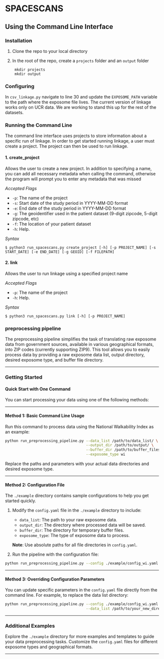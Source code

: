 # SPACESCANS


## Using the Command Line Interface
### Installation

1. Clone the repo to your local directory
2. In the root of the repo, create a `projects` folder and an `output` folder

        mkdir projects
        mkdir output

### Configuring
In `csv_linkage.py` navigate to line 30 and update the `EXPOSOME_PATH` variable to the path where the exposome file lives. The current version of linkage works only on UCR data. We are working to stand this up for the rest of the datasets.

### Running the Command Line
The command line interface uses projects to store information about a specific run of linkage. In order to get started running linkage, a user must create a project. The project can then be used to run linkage. 

#### 1. create_project
Allows the user to create a new project. In addition to specifying a name, you can add all necessary metadata when calling the command, otherwise the program will prompt you to enter any metadata that was missed

*Accepted Flags*
- `-p`: The name of the project
- `-s`: Start date of the study period in YYYY-MM-DD format
- `-e`: End date of the study period in YYYY-MM-DD format
- `-g`: The geoidentifier used in the patient dataset (9-digit zipcode, 5-digit zipcode, etc)
- `-f`: The location of your patient dataset
- `-h`: Help.

*Syntax*

    $ python3 run_spacescans.py create_project [-h] [-p PROJECT_NAME] [-s START_DATE] [-e END_DATE] [-g GEOID] [-f FILEPATH]

#### 2. link
Allows the user to run linkage using a specified project name

*Accepted Flags*
- `-p`: The name of the project
- `-h`: Help.

*Syntax*

    $ python3 run_spacescans.py link [-h] [-p PROJECT_NAME]
### preprocessing pipeline
The preprocessing pipeline simplifies the task of translating raw exposome data from government sources, available in various geographical formats, into ZIP codes (currently supporting ZIP9). This tool allows you to easily process data by providing a raw exposome data list, output directory, desired exposome type, and buffer file directory.

---

### Getting Started

#### Quick Start with One Command
You can start processing your data using one of the following methods:

---

#### **Method 1: Basic Command Line Usage**
Run this command to process data using the National Walkability Index as an example:

```bash
python run_preprocessing_pipeline.py --data_list /path/to/data_list/ \
                                     --output_dir /path/to/output/ \
                                     --buffer_dir /path/to/buffer_files/ \
                                     --exposome_type wi
```

Replace the paths and parameters with your actual data directories and desired exposome type.

---

#### **Method 2: Configuration File**
The `./example` directory contains sample configurations to help you get started quickly.

1. Modify the `config.yaml` file in the `./example` directory to include:
   - `data_list`: The path to your raw exposome data.
   - `output_dir`: The directory where processed data will be saved.
   - `buffer_dir`: The directory for temporary buffer files.
   - `exposome_type`: The type of exposome data to process.

   **Note**: Use absolute paths for all file directories in `config.yaml`.

2. Run the pipeline with the configuration file:

```bash
python run_preprocessing_pipeline.py --config ./example/config_wi.yaml
```

---

#### **Method 3: Overriding Configuration Parameters**
You can update specific parameters in the `config.yaml` file directly from the command line. For example, to replace the data list directory:

```bash
python run_preprocessing_pipeline.py --config ./example/config_wi.yaml \
                                     --data_list /path/to/your_new_directory/
```

---

### Additional Examples
Explore the `./example` directory for more examples and templates to guide your data preprocessing tasks. Customize the `config.yaml` files for different exposome types and geographical formats.

---
